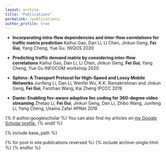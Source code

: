 ```yaml
---
layout: archive
title: "Publications"
permalink: /publications/
author_profile: true
---
```



* **Incorporating intra-flow dependencies and inter-flow correlations for traffic matrix prediction**
Kaihui Gao, Dan Li, Li Chen, Jinkun Geng, **Fei Gui**, Yang Cheng, Yue Gu. 
IWQOS 2020

* **Predicting traffic demand matrix by considering inter-flow correlations**
Kaihui Gao, Dan Li, Li Chen, Jinkun Geng, **Fei Gui**, Yang Cheng, Yue Gu
INFOCOM workshop 2020

* **Sphinx: A Transport Protocol for High-Speed and Lossy Mobile Networks**
Junfeng Li, Dan Li, Wenfei Wu, K.K. Ramakrishnan and Jinkun Geng, **Fei Gui**, Fanzhao Wang, Kai Zheng
IPCCC 2019

* **Dante: Enabling fov-aware adaptive fec coding for 360-degree video streaming**
Zhetao Li, **Fei Gui**, Jinkun Geng, Dan Li, Zhibo Wang, Junfeng Li, Yang Cheng, Usama Zafar
APNet 2018


{% if author.googlescholar %}
  You can also find my articles on <u><a href="{{author.googlescholar}}">my Google Scholar profile</a>.</u>
{% endif %}

{% include base_path %}

{% for post in site.publications reversed %}
  {% include archive-single.html %}
{% endfor %}
